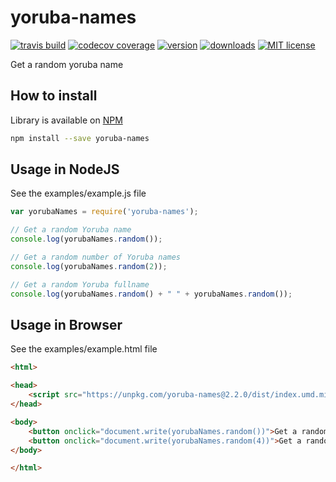 # yoruba-names

[![travis build](https://img.shields.io/travis/mczlatan/yoruba-names.svg)](https://travis-ci.org/mczlatan/yoruba-names)
[![codecov coverage](https://img.shields.io/codecov/c/github/mczlatan/yoruba-names.svg)](https://codecov.io/gh/mczlatan/yoruba-names)
[![version](https://img.shields.io/npm/v/yoruba-names.svg)](https://www.npmjs.com/package/yoruba-names)
[![downloads](https://img.shields.io/npm/dt/yoruba-names.svg)](http://npm-stats.com/~packages/yoruba-names)
[![MIT license](https://img.shields.io/npm/l/yoruba-names.svg)](https://opensource.org/licenses/MIT)

Get a random yoruba name

## How to install

Library is available on [NPM](https://www.npmjs.com/package/yoruba-names)

```bash
npm install --save yoruba-names
```

## Usage in NodeJS

See the examples/example.js file

```javascript
var yorubaNames = require('yoruba-names');

// Get a random Yoruba name
console.log(yorubaNames.random());

// Get a random number of Yoruba names
console.log(yorubaNames.random(2));

// Get a random Yoruba fullname
console.log(yorubaNames.random() + " " + yorubaNames.random());
```

## Usage in Browser

See the examples/example.html file

```html
<html>

<head>
    <script src="https://unpkg.com/yoruba-names@2.2.0/dist/index.umd.min.js" type="text/javascript"></script>
</head>

<body>
    <button onclick="document.write(yorubaNames.random())">Get a random name</button>
    <button onclick="document.write(yorubaNames.random(4))">Get a random number of names</button>
</body>

</html>
```